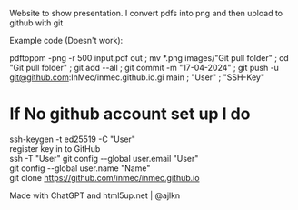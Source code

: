 Website to show presentation.
I convert pdfs into png and then upload to github with git 

Example code (Doesn't work):

pdftoppm -png -r 500 input.pdf out ; mv *.png images/"Git pull folder" ; cd "Git pull folder" ; git add --all ; git commit -m "17-04-2024" ; git push -u git@github.com:InMec/inmec.github.io.gi main ; "User" ; "SSH-Key"
# If No github account set up I do
ssh-keygen -t ed25519 -C "User"  
register key in to GitHub  
ssh -T "User"
git config --global user.email "User"  
git config --global user.name "Name"  
git clone https://github.com/inmec/inmec.github.io

Made with ChatGPT and html5up.net | @ajlkn 
